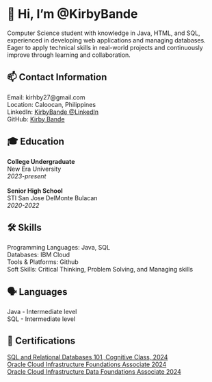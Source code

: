 <h1>👋 Hi, I’m @KirbyBande</h1>
<p>Computer Science student with knowledge in Java, HTML, and SQL, experienced in developing web applications and managing databases. Eager to apply technical skills in real-world projects and continuously improve through learning and collaboration.</p>
<h2>📫 Contact Information</h2>
Email: kirhby27@gmail.com <br>
Location: Caloocan, Philippines<br>
LinkedIn: <a href=https://www.linkedin.com/in/kirby-bande-046264294/>KirbyBande @LinkedIn</a><br>
GitHub: <a href=https://github.com/KirbyBande>Kirby Bande</a><br>

<h2>🎓 Education</h2>
<b>College Undergraduate</b><br>
New Era University<br>
<i>2023-present</i><br><br>
<b>Senior High School</b><br>
STI San Jose DelMonte Bulacan <br>
<i>2020-2022</i><br>

<h2>🛠️ Skills</h2>
Programming Languages: Java, SQL <br>
Databases: IBM Cloud <br>
Tools & Platforms: Github <br>
Soft Skills: Critical Thinking, Problem Solving, and Managing skills<br>

<h2>🗣️ Languages</h2>
Java - Intermediate level <br>
SQL - Intermediate level <br>

<h2>📜 Certifications</h2>
<a href="https://bit.ly/3BZKO1n">SQL and Relational Databases 101, Cognitive Class, 2024</a><br>
<a href="https://bit.ly/3ZQDGyc">Oracle Cloud Infrastructure Foundations Associate 2024</a><br>
<a href="https://bit.ly/4ilvA7S">Oracle Cloud Infrastructure Data Foundations Associate 2024</a><br>


<!---
KirbyBande/KirbyBande is a ✨ special ✨ repository because its `README.md` (this file) appears on your GitHub profile.
You can click the Preview link to take a look at your changes.
--->
